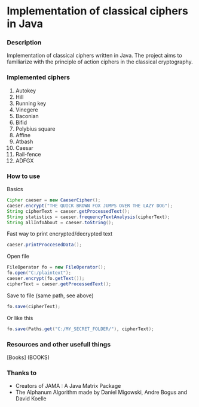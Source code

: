 # Implementation of classical ciphers in Java

### Description

Implementation of classical ciphers written in Java.
The project aims to familiarize with the principle of action ciphers in the classical cryptography.

### Implemented ciphers

1. Autokey
2. Hill
3. Running key
4. Vinegere
5. Baconian
6. Bifid
7. Polybius square
8. Affine
9. Atbash
10. Caesar
11. Rail-fence
12. ADFGX



### How to use

Basics
```java
Cipher caeser = new CaeserCipher();
caeser.encrypt("THE QUICK BROWN FOX JUMPS OVER THE LAZY DOG");
String cipherText = caeser.getProcessedText();
String statistics = caeser.frequencyTextAnalysis(cipherText);
String allInfoAbout = caeser.toString();
```
Fast way to print encrypted/decrypted text
```java
caeser.printProccesedData();
```

Open file
```java
FileOperator fo = new FileOperator();
fo.open("C:/plaintext");
caeser.encrypt(fo.getText());
cipherText = caeser.getProcessedText();
```

Save to file (same path, see above)
```java
fo.save(cipherText);
```

Or like this
```java
fo.save(Paths.get("C:/MY_SECRET_FOLDER/"), cipherText);
```


### Resources and other usefull things

[Books] (BOOKS)

### Thanks to
- Creators of JAMA : A Java Matrix Package
- The Alphanum Algorithm made by Daniel Migowski, Andre Bogus and David Koelle


